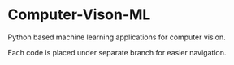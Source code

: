 # Computer-Vison-ML
Python based machine learning applications for computer vision.

Each code is placed under separate branch for easier navigation.
